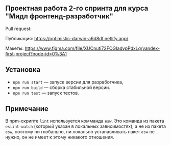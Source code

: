 ## Проектная работа 2-го спринта для курса "Мидл фронтенд-разработчик"

Pull request:

Публикация:
https://optimistic-darwin-a6d8df.netlify.app/

Макеты:
https://www.figma.com/file/XUCnuti72FOGIadvpPdxLq/yandex-first-project?node-id=0%3A1

## Установка

- `npm run start` — запуск версии для разработчика,
- `npm run build` — сборка стабильной версии.
- `npm run test` — запуск тестов.

## Примечание

В npm-скрипте `lint` используется комманда `esw`. Это команда из пакета `eslint-watch` (который указан в локальных зависимостях), а не из пакета `esw`, поэтому ни глобально, ни локально устанавливать пакет `esw` не нужно, он не имеет к этому никакого отношения.

